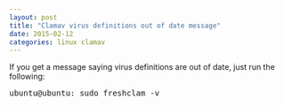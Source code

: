 ```yaml
---
layout: post
title: "Clamav virus definitions out of date message"
date: 2015-02-12
categories: linux clamav
---
```

If you get a message saying virus definitions are out of date, just run the following:

<kbd>
ubuntu@ubuntu:	sudo freshclam -v
</kbd>

